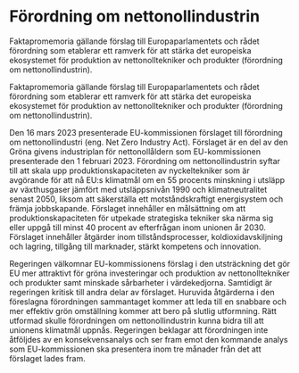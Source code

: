 # Förordning om nettonollindustrin

Faktapromemoria gällande förslag till Europaparlamentets och rådet förordning som etablerar ett ramverk för att stärka det europeiska ekosystemet för produktion
av nettonolltekniker och produkter (förordning om nettonollindustrin).

Faktapromemoria gällande förslag till Europaparlamentets och rådet förordning som etablerar ett ramverk för att stärka det europeiska ekosystemet för produktion
av nettonolltekniker och produkter (förordning om nettonollindustrin).

Den 16 mars 2023 presenterade EU-kommissionen förslaget till förordning om nettonollindustri (eng. Net Zero Industry Act). Förslaget är en del av den Gröna givens industriplan för nettonollåldern som EU-kommissionen presenterade den 1 februari 2023. Förordning om nettonollindustrin syftar till att skala upp produktionskapaciteten av nyckeltekniker som är avgörande för att nå EU:s klimatmål om en 55 procents minskning i utsläpp av växthusgaser jämfört med utsläppsnivån 1990 och klimatneutralitet senast 2050, liksom att säkerställa ett motståndskraftigt energisystem och främja jobbskapande. Förslaget innehåller en målsättning om att produktionskapaciteten för utpekade strategiska tekniker ska närma sig eller uppgå till minst 40 procent av efterfrågan inom unionen år 2030. Förslaget innehåller åtgärder inom tillståndsprocesser, koldioxidavskiljning och lagring, tillgång till marknader, stärkt kompetens och innovation.

Regeringen välkomnar EU-kommissionens förslag i den utsträckning det gör EU mer attraktivt för gröna investeringar och produktion av nettonolltekniker och produkter samt minskade sårbarheter i värdekedjorna. Samtidigt är regeringen kritisk till andra delar av förslaget. Huruvida åtgärderna i den föreslagna förordningen sammantaget kommer att leda till en snabbare och mer effektiv grön omställning kommer att bero på slutlig utformning. Rätt utformad skulle förordningen om nettonollindustrin kunna bidra till att unionens klimatmål uppnås. Regeringen beklagar att förordningen inte åtföljdes av en konsekvensanalys och ser fram emot den kommande analys som EU-kommissionen ska presentera inom tre månader från det att förslaget lades fram.
